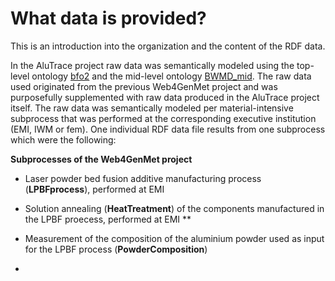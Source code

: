 # What data is provided?
This is an introduction into the organization and the content of the RDF data. 

In the AluTrace project raw data was semantically modeled using the top-level ontology [bfo2](https://github.com/bfo-ontology/BFO/wiki#news-bfo-20-now-released) and the mid-level ontology [BWMD_mid](https://matportal.org/ontologies/BWMD-MID). The raw data used originated from the previous Web4GenMet project and was purposefully supplemented with raw data produced in the AluTrace project itself. The raw data was semantically modeled per material-intensive subprocess that was performed at the corresponding executive institution (EMI, IWM or fem). One individual RDF data file results from one subprocess which were the following:

**Subprocesses of the Web4GenMet project**
- Laser powder bed fusion additive manufacturing process (**LPBFprocess**), performed at EMI
- Solution annealing (**HeatTreatment**) of the components manufactured in the LPBF proecess, performed at EMI
**

- Measurement of the composition of the aluminium powder used as input for the LPBF process (**PowderComposition**)
- 
